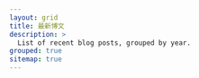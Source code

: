 ```yaml
---
layout: grid
title: 最新博文
description: >
  List of recent blog posts, grouped by year.
grouped: true
sitemap: true
---
```

